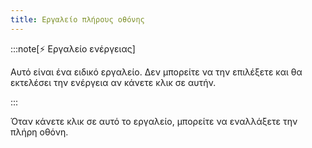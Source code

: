 ```yaml
---
title: Εργαλείο πλήρους οθόνης
---
```


:::note[⚡ Εργαλείο ενέργειας]

Αυτό είναι ένα ειδικό εργαλείο.
Δεν μπορείτε να την επιλέξετε και θα εκτελέσει την ενέργεια αν κάνετε κλικ σε αυτήν.

:::

Όταν κάνετε κλικ σε αυτό το εργαλείο, μπορείτε να εναλλάξετε την πλήρη οθόνη.
